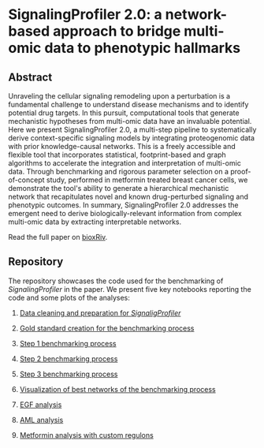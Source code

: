 # **SignalingProfiler** 2.0: a network-based approach to bridge multi-omic data to phenotypic hallmarks

## Abstract

Unraveling the cellular signaling remodeling upon a perturbation is a fundamental challenge to understand disease mechanisms and to identify potential drug targets. In this pursuit, computational tools that generate mechanistic hypotheses from multi-omic data have an invaluable potential. Here we present SignalingProfiler 2.0, a multi-step pipeline to systematically derive context-specific signaling models by integrating proteogenomic data with prior knowledge-causal networks. This is a freely accessible and flexible tool that incorporates statistical, footprint-based and graph algorithms to accelerate the integration and interpretation of multi-omic data. Through benchmarking and rigorous parameter selection on a proof-of-concept study, performed in metformin treated breast cancer cells, we demonstrate the tool's ability to generate a hierarchical mechanistic network that recapitulates novel and known drug-perturbed signaling and phenotypic outcomes. In summary, SignalingProfiler 2.0 addresses the emergent need to derive biologically-relevant information from complex multi-omic data by extracting interpretable networks.

Read the full paper on [bioxRiv]().

## Repository

The repository showcases the code used for the benchmarking of *SignalingProfiler* in the paper. We present five key notebooks reporting the code and some plots of the analyses:

1.  [Data cleaning and preparation for *SignaligProfiler*](https://raw.githack.com/SaccoPerfettoLab/SignalingProfiler_Benchmarking/main/scripts/1.Data_preparation_for_SP.html)

2.  [Gold standard creation for the benchmarking process](https://raw.githack.com/SaccoPerfettoLab/SignalingProfiler_Benchmarking/main/scripts/2.Gold_standard_creation.html)

3.  [Step 1 benchmarking process](https://raw.githack.com/SaccoPerfettoLab/SignalingProfiler_Benchmarking/main/scripts/3.Step1_benchmark.html)

4.  [Step 2 benchmarking process](https://raw.githack.com/SaccoPerfettoLab/SignalingProfiler_Benchmarking/main/scripts/4.Step2_benchmark.html)

5.  [Step 3 benchmarking process](https://raw.githack.com/SaccoPerfettoLab/SignalingProfiler_Benchmarking/main/scripts/5.Step3_benchmark.html)

6.  [Visualization of best networks of the benchmarking process](https://raw.githack.com/SaccoPerfettoLab/SignalingProfiler_Benchmarking/main/scripts/6.Visualization.html)

7.  [EGF analysis](https://raw.githack.com/SaccoPerfettoLab/SignalingProfiler_Benchmarking/main/scripts/8.HeLa_EGF_SP_analysis.html)

8.  [AML analysis](https://raw.githack.com/SaccoPerfettoLab/SignalingProfiler_Benchmarking/main/scripts/9.JMD_quizartinib_analysis.html)

9.  [Metformin analysis with custom regulons](https://raw.githack.com/SaccoPerfettoLab/SignalingProfiler_Benchmarking/main/scripts/7.Custom_PKN_analysis.html)

